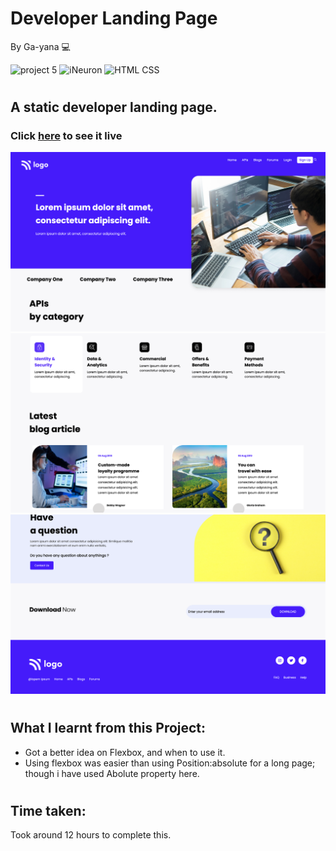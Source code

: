 # Developer Landing Page
By Ga-yana  :computer:

![project 5](https://img.shields.io/badge/Project%20-9-blue) ![iNeuron](https://img.shields.io/badge/iNeuron-FullStack-blueviolet)
![HTML CSS](https://img.shields.io/badge/HTML-CSS-yellow)  
#

## A static developer landing page.

### Click [here](https://developer-banoffee.netlify.app/) to see it live

![Homepage](./images/Screenshot%202022-08-05%20at%206.58.30%20PM.png)
![Homepage](./images/Screenshot%202022-08-05%20at%206.58.49%20PM.png)
![Homepage](./images/Screenshot%202022-08-05%20at%206.58.57%20PM.png)
# 

## What I learnt from this Project:

- Got a better idea on Flexbox, and when to use it.
- Using flexbox was easier than using Position:absolute for a long page; though i have used Abolute property here.

#
## Time taken:
 Took around 12 hours to complete this.
# 
